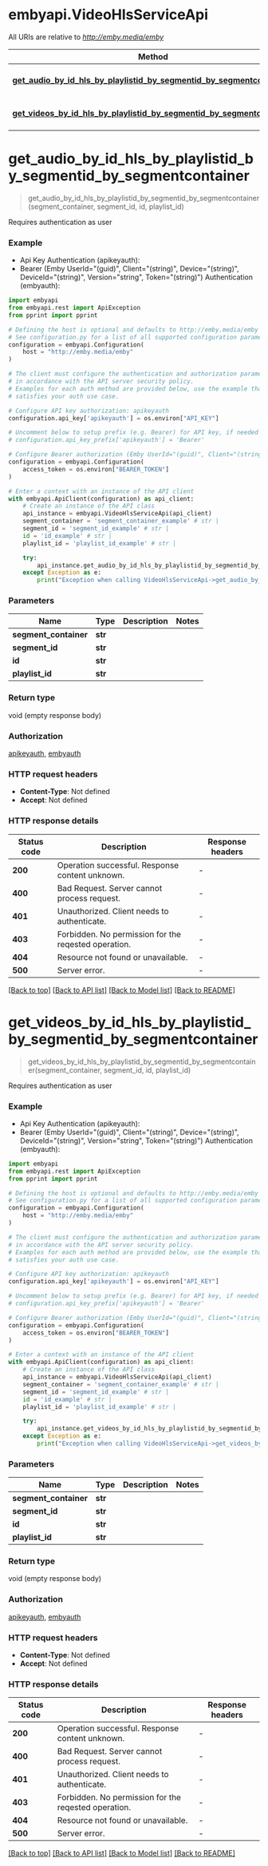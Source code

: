 # embyapi.VideoHlsServiceApi

All URIs are relative to *http://emby.media/emby*

Method | HTTP request | Description
------------- | ------------- | -------------
[**get_audio_by_id_hls_by_playlistid_by_segmentid_by_segmentcontainer**](VideoHlsServiceApi.md#get_audio_by_id_hls_by_playlistid_by_segmentid_by_segmentcontainer) | **GET** /Audio/{Id}/hls/{PlaylistId}/{SegmentId}.{SegmentContainer} | 
[**get_videos_by_id_hls_by_playlistid_by_segmentid_by_segmentcontainer**](VideoHlsServiceApi.md#get_videos_by_id_hls_by_playlistid_by_segmentid_by_segmentcontainer) | **GET** /Videos/{Id}/hls/{PlaylistId}/{SegmentId}.{SegmentContainer} | 


# **get_audio_by_id_hls_by_playlistid_by_segmentid_by_segmentcontainer**
> get_audio_by_id_hls_by_playlistid_by_segmentid_by_segmentcontainer(segment_container, segment_id, id, playlist_id)



Requires authentication as user

### Example

* Api Key Authentication (apikeyauth):
* Bearer (Emby UserId="(guid)", Client="(string)", Device="(string)", DeviceId="(string)", Version="string", Token="(string)") Authentication (embyauth):

```python
import embyapi
from embyapi.rest import ApiException
from pprint import pprint

# Defining the host is optional and defaults to http://emby.media/emby
# See configuration.py for a list of all supported configuration parameters.
configuration = embyapi.Configuration(
    host = "http://emby.media/emby"
)

# The client must configure the authentication and authorization parameters
# in accordance with the API server security policy.
# Examples for each auth method are provided below, use the example that
# satisfies your auth use case.

# Configure API key authorization: apikeyauth
configuration.api_key['apikeyauth'] = os.environ["API_KEY"]

# Uncomment below to setup prefix (e.g. Bearer) for API key, if needed
# configuration.api_key_prefix['apikeyauth'] = 'Bearer'

# Configure Bearer authorization (Emby UserId="(guid)", Client="(string)", Device="(string)", DeviceId="(string)", Version="string", Token="(string)"): embyauth
configuration = embyapi.Configuration(
    access_token = os.environ["BEARER_TOKEN"]
)

# Enter a context with an instance of the API client
with embyapi.ApiClient(configuration) as api_client:
    # Create an instance of the API class
    api_instance = embyapi.VideoHlsServiceApi(api_client)
    segment_container = 'segment_container_example' # str | 
    segment_id = 'segment_id_example' # str | 
    id = 'id_example' # str | 
    playlist_id = 'playlist_id_example' # str | 

    try:
        api_instance.get_audio_by_id_hls_by_playlistid_by_segmentid_by_segmentcontainer(segment_container, segment_id, id, playlist_id)
    except Exception as e:
        print("Exception when calling VideoHlsServiceApi->get_audio_by_id_hls_by_playlistid_by_segmentid_by_segmentcontainer: %s\n" % e)
```



### Parameters


Name | Type | Description  | Notes
------------- | ------------- | ------------- | -------------
 **segment_container** | **str**|  | 
 **segment_id** | **str**|  | 
 **id** | **str**|  | 
 **playlist_id** | **str**|  | 

### Return type

void (empty response body)

### Authorization

[apikeyauth](../README.md#apikeyauth), [embyauth](../README.md#embyauth)

### HTTP request headers

 - **Content-Type**: Not defined
 - **Accept**: Not defined

### HTTP response details

| Status code | Description | Response headers |
|-------------|-------------|------------------|
**200** | Operation successful. Response content unknown. |  -  |
**400** | Bad Request. Server cannot process request. |  -  |
**401** | Unauthorized. Client needs to authenticate. |  -  |
**403** | Forbidden. No permission for the reqested operation. |  -  |
**404** | Resource not found or unavailable. |  -  |
**500** | Server error. |  -  |

[[Back to top]](#) [[Back to API list]](../README.md#documentation-for-api-endpoints) [[Back to Model list]](../README.md#documentation-for-models) [[Back to README]](../README.md)

# **get_videos_by_id_hls_by_playlistid_by_segmentid_by_segmentcontainer**
> get_videos_by_id_hls_by_playlistid_by_segmentid_by_segmentcontainer(segment_container, segment_id, id, playlist_id)



Requires authentication as user

### Example

* Api Key Authentication (apikeyauth):
* Bearer (Emby UserId="(guid)", Client="(string)", Device="(string)", DeviceId="(string)", Version="string", Token="(string)") Authentication (embyauth):

```python
import embyapi
from embyapi.rest import ApiException
from pprint import pprint

# Defining the host is optional and defaults to http://emby.media/emby
# See configuration.py for a list of all supported configuration parameters.
configuration = embyapi.Configuration(
    host = "http://emby.media/emby"
)

# The client must configure the authentication and authorization parameters
# in accordance with the API server security policy.
# Examples for each auth method are provided below, use the example that
# satisfies your auth use case.

# Configure API key authorization: apikeyauth
configuration.api_key['apikeyauth'] = os.environ["API_KEY"]

# Uncomment below to setup prefix (e.g. Bearer) for API key, if needed
# configuration.api_key_prefix['apikeyauth'] = 'Bearer'

# Configure Bearer authorization (Emby UserId="(guid)", Client="(string)", Device="(string)", DeviceId="(string)", Version="string", Token="(string)"): embyauth
configuration = embyapi.Configuration(
    access_token = os.environ["BEARER_TOKEN"]
)

# Enter a context with an instance of the API client
with embyapi.ApiClient(configuration) as api_client:
    # Create an instance of the API class
    api_instance = embyapi.VideoHlsServiceApi(api_client)
    segment_container = 'segment_container_example' # str | 
    segment_id = 'segment_id_example' # str | 
    id = 'id_example' # str | 
    playlist_id = 'playlist_id_example' # str | 

    try:
        api_instance.get_videos_by_id_hls_by_playlistid_by_segmentid_by_segmentcontainer(segment_container, segment_id, id, playlist_id)
    except Exception as e:
        print("Exception when calling VideoHlsServiceApi->get_videos_by_id_hls_by_playlistid_by_segmentid_by_segmentcontainer: %s\n" % e)
```



### Parameters


Name | Type | Description  | Notes
------------- | ------------- | ------------- | -------------
 **segment_container** | **str**|  | 
 **segment_id** | **str**|  | 
 **id** | **str**|  | 
 **playlist_id** | **str**|  | 

### Return type

void (empty response body)

### Authorization

[apikeyauth](../README.md#apikeyauth), [embyauth](../README.md#embyauth)

### HTTP request headers

 - **Content-Type**: Not defined
 - **Accept**: Not defined

### HTTP response details

| Status code | Description | Response headers |
|-------------|-------------|------------------|
**200** | Operation successful. Response content unknown. |  -  |
**400** | Bad Request. Server cannot process request. |  -  |
**401** | Unauthorized. Client needs to authenticate. |  -  |
**403** | Forbidden. No permission for the reqested operation. |  -  |
**404** | Resource not found or unavailable. |  -  |
**500** | Server error. |  -  |

[[Back to top]](#) [[Back to API list]](../README.md#documentation-for-api-endpoints) [[Back to Model list]](../README.md#documentation-for-models) [[Back to README]](../README.md)

